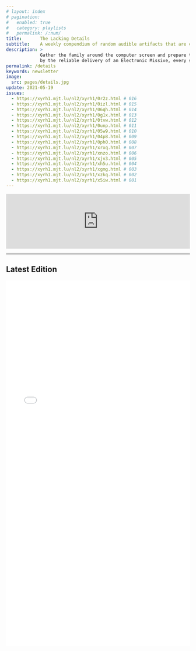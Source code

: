 ```yaml
---
# layout: index
# pagination:
#   enabled: true
#   category: playlists
#   permalink: /:num/
title:       The Lacking Details
subtitle:    A weekly compendium of random audible artifacts that are considered quite good.
description: >
             Gather the family around the computer screen and prepare to be entertained for hours
             by the reliable delivery of an Electronic Missive, every seven days!
permalink: /details
keywords: newsletter
image:
  src: pages/details.jpg
update: 2021-05-19
issues:
  - https://xyrh1.mjt.lu/nl2/xyrh1/0r2z.html # 016
  - https://xyrh1.mjt.lu/nl2/xyrh1/0izl.html # 015
  - https://xyrh1.mjt.lu/nl2/xyrh1/06qh.html # 014
  - https://xyrh1.mjt.lu/nl2/xyrh1/0g1x.html # 013
  - https://xyrh1.mjt.lu/nl2/xyrh1/0tvw.html # 012
  - https://xyrh1.mjt.lu/nl2/xyrh1/0unp.html # 011
  - https://xyrh1.mjt.lu/nl2/xyrh1/05w9.html # 010
  - https://xyrh1.mjt.lu/nl2/xyrh1/04p8.html # 009
  - https://xyrh1.mjt.lu/nl2/xyrh1/0ph0.html # 008
  - https://xyrh1.mjt.lu/nl2/xyrh1/xrxq.html # 007
  - https://xyrh1.mjt.lu/nl2/xyrh1/xnzo.html # 006
  - https://xyrh1.mjt.lu/nl2/xyrh1/xjv3.html # 005
  - https://xyrh1.mjt.lu/nl2/xyrh1/xh5u.html # 004
  - https://xyrh1.mjt.lu/nl2/xyrh1/xgmg.html # 003
  - https://xyrh1.mjt.lu/nl2/xyrh1/xzkq.html # 002
  - https://xyrh1.mjt.lu/nl2/xyrh1/x5iw.html # 001
---
```


<iframe class="mj-w-res-iframe" frameborder="0" scrolling="no" marginheight="0" marginwidth="0" src="https://app.mailjet.com/widget/iframe/6Foe/Je5" width="100%"></iframe>

<script type="text/javascript" src="https://app.mailjet.com/statics/js/iframeResizer.min.js"></script>

<hr/>

## Latest Edition

<iframe frameborder="0" marginheight="0" marginwidth="0" src="{{ page.issues[0] }}" width="100%" height="1000"></iframe>